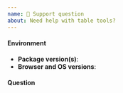 ```yaml
---
name: 🙋‍ Support question
about: Need help with table tools?
---
```


#### Environment

- **Package version(s)**: <!-- fill this out -->
- **Browser and OS versions**: <!-- fill this out -->

#### Question

<!-- fill this out -->
